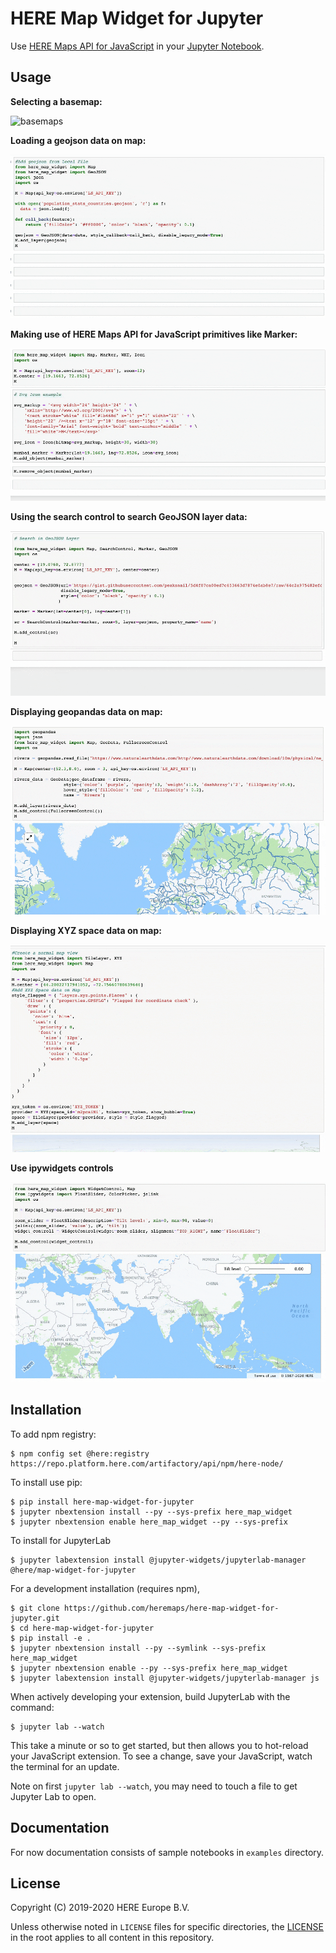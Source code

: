 HERE Map Widget for Jupyter
===========================

Use [HERE Maps API for JavaScript](https://developer.here.com/develop/javascript-api) in your [Jupyter Notebook](https://jupyter.org/).

Usage
------------

**Selecting a basemap:**

![basemaps](gifs/basemaps.gif)

**Loading a geojson data on map:**

![GeoJSON Screencast](gifs/geojson.gif)

**Making use of HERE Maps API for JavaScript primitives like Marker:**

![Primitives Screencast](gifs/marker.gif)

**Using the search control to search GeoJSON layer data:**

![Search Control Screencast](gifs/search-control.gif)

**Displaying geopandas data on map:**

![Geopandas Screencast](gifs/geo-pandas.gif)

**Displaying XYZ space data on map:**

![XYZ Screencast](gifs/xyz.gif)

**Use ipywidgets controls**

![Widget Control](gifs/widget-control.gif)


Installation
------------
To add npm registry:

    $ npm config set @here:registry https://repo.platform.here.com/artifactory/api/npm/here-node/
    
To install use pip:

    $ pip install here-map-widget-for-jupyter
    $ jupyter nbextension install --py --sys-prefix here_map_widget
    $ jupyter nbextension enable here_map_widget --py --sys-prefix

To install for JupyterLab

    $ jupyter labextension install @jupyter-widgets/jupyterlab-manager @here/map-widget-for-jupyter


For a development installation (requires npm),

    $ git clone https://github.com/heremaps/here-map-widget-for-jupyter.git
    $ cd here-map-widget-for-jupyter
    $ pip install -e .
    $ jupyter nbextension install --py --symlink --sys-prefix here_map_widget
    $ jupyter nbextension enable --py --sys-prefix here_map_widget
    $ jupyter labextension install @jupyter-widgets/jupyterlab-manager js

When actively developing your extension, build JupyterLab with the command:

    $ jupyter lab --watch

This take a minute or so to get started, but then allows you to hot-reload your JavaScript extension.
To see a change, save your JavaScript, watch the terminal for an update.

Note on first `jupyter lab --watch`, you may need to touch a file to get Jupyter Lab to open.

Documentation
-------------
For now documentation consists of sample notebooks in `examples` directory.

License
-------

Copyright (C) 2019-2020 HERE Europe B.V.

Unless otherwise noted in `LICENSE` files for specific directories, the [LICENSE](LICENSE) in the root applies to all content in this repository.

